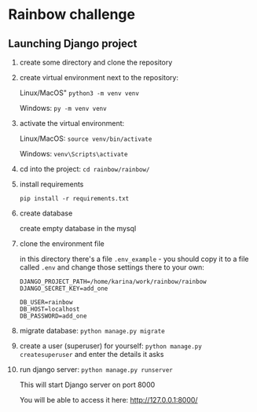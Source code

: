 # Rainbow challenge

## Launching Django project

1. create some directory and clone the repository 

1. create virtual environment next to the repository:

    Linux/MacOS"
    `python3 -m venv venv`
   
    Windows:
    `py -m venv venv`

1. activate the virtual environment:

    Linux/MacOS:
    `source venv/bin/activate`

    Windows:
    `venv\Scripts\activate`

1. cd into the project:
    `cd rainbow/rainbow/`
   
1. install requirements

    `pip install -r requirements.txt`

1. create database

    create empty database in the mysql 

1. clone the environment file

    in this directory there's a file `.env_example` - you should copy it to a file called `.env` and change those settings there to your own:

    ```
    DJANGO_PROJECT_PATH=/home/karina/work/rainbow/rainbow
    DJANGO_SECRET_KEY=add_one
    
    DB_USER=rainbow
    DB_HOST=localhost
    DB_PASSWORD=add_one
    ```

1. migrate database:
    `python manage.py migrate`
   
1. create a user (superuser) for yourself:
    `python manage.py createsuperuser`
   and enter the details it asks

1. run django server:
    `python manage.py runserver`
   
    This will start Django server on port 8000
    
    You will be able to access it here: http://127.0.0.1:8000/ 

